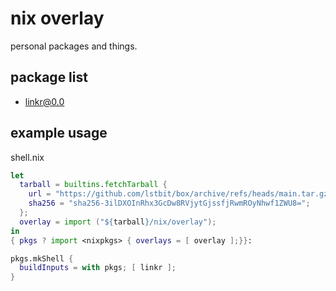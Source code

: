 # nix overlay

personal packages and things.

## package list
- linkr@0.0


## example usage
shell.nix
```nix
let
  tarball = builtins.fetchTarball {
    url = "https://github.com/lstbit/box/archive/refs/heads/main.tar.gz";
    sha256 = "sha256-3ilDXOInRhx3GcDw8RVjytGjssfjRwmROyNhwf1ZWU8=";
  };
  overlay = import ("${tarball}/nix/overlay");
in
{ pkgs ? import <nixpkgs> { overlays = [ overlay ];}}:

pkgs.mkShell {
  buildInputs = with pkgs; [ linkr ];
}
```



